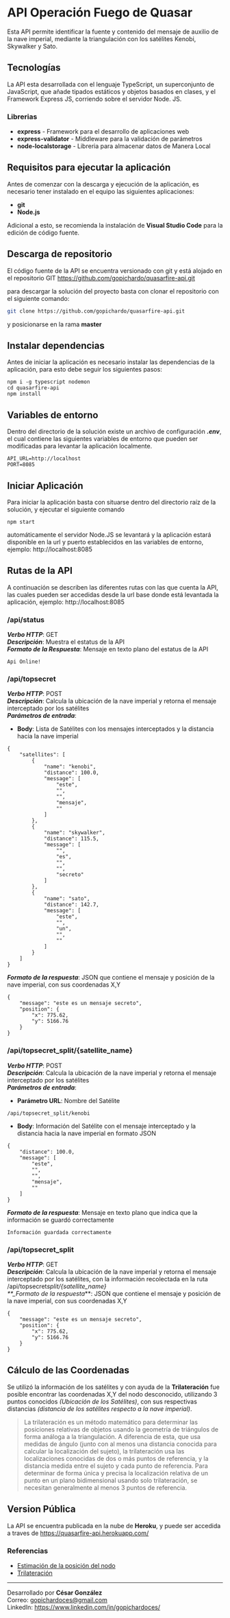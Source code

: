 # API Operación Fuego de Quasar

Esta API permite identificar la fuente y contenido del mensaje de auxilio de la nave imperial, mediante la triangulación con los satélites Kenobi, Skywalker y Sato.

## Tecnologías

La API esta desarrollada con el lenguaje TypeScript, un superconjunto de JavaScript, que añade tipados estáticos y objetos basados en clases, y el Framework Express JS, corriendo sobre el servidor Node. JS.

### Librerias

- **express** - Framework para el desarrollo de aplicaciones web
- **express-validator** - Middleware para la validación de parámetros
- **node-localstorage** - Libreria para almacenar datos de Manera Local

## Requisitos para ejecutar la aplicación

Antes de comenzar con la descarga y ejecución de la aplicación, es necesario tener instalado en el equipo las siguientes aplicaciones:

- **git**
- **Node.js**

Adicional a esto, se recomienda la instalación de **Visual Studio Code** para la edición de código fuente.

## Descarga de repositorio

El código fuente de la API se encuentra versionado con git y está alojado en el repositorio GIT https://github.com/gopichardo/quasarfire-api.git

para descargar la solución del proyecto basta con clonar el repositorio con el siguiente comando:

```sh
git clone https://github.com/gopichardo/quasarfire-api.git
```

y posicionarse en la rama **master**

## Instalar dependencias

Antes de iniciar la aplicación es necesario instalar las dependencias de la aplicación, para esto debe seguir los siguientes pasos:

```
npm i -g typescript nodemon
cd quasarfire-api
npm install
```

## Variables de entorno

Dentro del directorio de la solución existe un archivo de configuración **_.env_**, el cual contiene las siguientes variables de entorno que pueden ser modificadas para levantar la aplicación localmente.

```
API_URL=http://localhost
PORT=8085
```

## Iniciar Aplicación

Para iniciar la aplicación basta con situarse dentro del directorio raíz de la solución, y ejecutar el siguiente comando

```
npm start
```

automáticamente el servidor Node.JS se levantará y la aplicación estará disponible en la url y puerto establecidos en las variables de entorno, ejemplo: http://localhost:8085

## Rutas de la API

A continuación se describen las diferentes rutas con las que cuenta la API, las cuales pueden ser accedidas desde la url base donde está levantada la aplicación, ejemplo: http://localhost:8085

### /api/status

**_Verbo HTTP_**: GET  
**_Descripción_**: Muestra el estatus de la API  
**_Formato de la Respuesta_**: Mensaje en texto plano del estatus de la API  

```
Api Online!
```

### /api/topsecret

**_Verbo HTTP_**: POST  
**_Descripción_**: Calcula la ubicación de la nave imperial y retorna el mensaje interceptado por los satélites  
**_Parámetros de entrada_**:

- **Body**: Lista de Satélites con los mensajes interceptados y la distancia hacia la nave imperial

```
{
    "satellites": [
        {
            "name": "kenobi",
            "distance": 100.0,
            "message": [
                "este",
                "",
                "",
                "mensaje",
                ""
            ]
        },
        {
            "name": "skywalker",
            "distance": 115.5,
            "message": [
                "",
                "es",
                "",
                "",
                "secreto"
            ]
        },
        {
            "name": "sato",
            "distance": 142.7,
            "message": [
                "este",
                "",
                "un",
                "",
                ""
            ]
        }
    ]
}
```

**_Formato de la respuesta_**: JSON que contiene el mensaje y posición de la nave imperial, con sus coordenadas X,Y

```
{
    "message": "este es un mensaje secreto",
    "position": {
        "x": 775.62,
        "y": 5166.76
    }
}
```

### /api/topsecret_split/{satellite_name}

**_Verbo HTTP_**: POST  
**_Descripción_**: Calcula la ubicación de la nave imperial y retorna el mensaje interceptado por los satélites  
**_Parámetros de entrada_**:

- **Parámetro URL**: Nombre del Satélite

```
/api/topsecret_split/kenobi
```

- **Body**: Información del Satélite con el mensaje interceptado y la distancia hacia la nave imperial en formato JSON

```
{
    "distance": 100.0,
    "message": [
        "este",
        "",
        "",
        "mensaje",
        ""
    ]
}
```

**_Formato de la respuesta_**: Mensaje en texto plano que indica que la información se guardó correctamente

```
Información guardada correctamente
```

### /api/topsecret_split

**_Verbo HTTP_**: GET  
**_Descripción_**: Calcula la ubicación de la nave imperial y retorna el mensaje interceptado por los satélites, con la información recolectada en la ruta /api/topsecret*split/{satellite_name}  
\*\*\_Formato de la respuesta*\*\*: JSON que contiene el mensaje y posición de la nave imperial, con sus coordenadas X,Y

```
{
    "message": "este es un mensaje secreto",
    "position": {
        "x": 775.62,
        "y": 5166.76
    }
}
```

## Cálculo de las Coordenadas

Se utilizó la información de los satélites y con ayuda de la **Trilateración** fue posible encontrar las coordenadas X,Y del nodo desconocido, utilizando 3 puntos conocidos _(Ubicación de los Satélites)_, con sus respectivas distancias _(distancia de los satélites respecto a la nave imperial)_.

> La trilateración es un método matemático para determinar las posiciones relativas de objetos usando la geometría de triángulos de forma análoga a la triangulación. A diferencia de esta, que usa medidas de ángulo (junto con al menos una distancia conocida para calcular la localización del sujeto), la trilateración usa las localizaciones conocidas de dos o más puntos de referencia, y la distancia medida entre el sujeto y cada punto de referencia. Para determinar de forma única y precisa la localización relativa de un punto en un plano bidimensional usando solo trilateración, se necesitan generalmente al menos 3 puntos de referencia.

## Version Pública
La API se encuentra publicada en la nube de **Heroku**, y puede ser accedida a traves de https://quasarfire-api.herokuapp.com/

### Referencias

- [Estimación de la posición del nodo]
- [Trilateración]

----

Desarrollado por **César González**  
Correo: gopichardoces@gmail.com  
LinkedIn: https://www.linkedin.com/in/gopichardoces/  



[estimación de la posición del nodo]: http://www.scielo.org.mx/scielo.php?script=sci_arttext&pid=S1405-55462019000100185  
[trilateración]: https://es.wikipedia.org/wiki/Trilateraci%C3%B3n  
